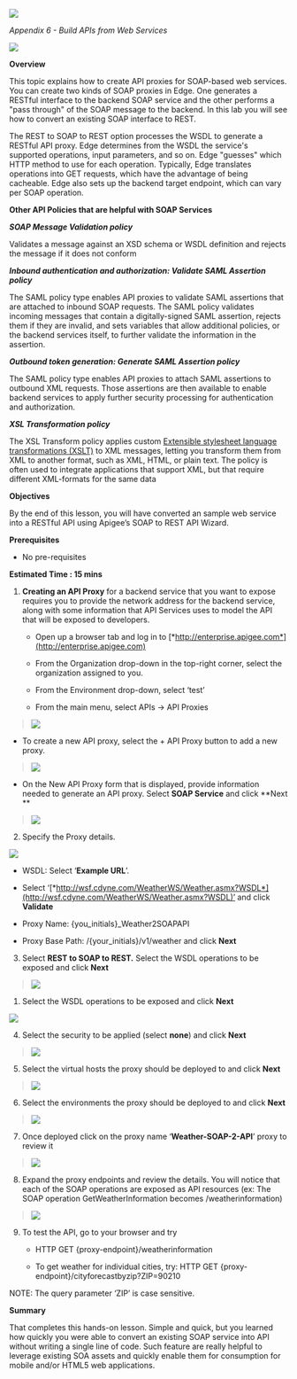 ![](./media/image18.png)

*Appendix 6 - Build APIs from Web Services*

![](./media/image19.png)

**Overview**

This topic explains how to create API proxies for SOAP-based web
services. You can create two kinds of SOAP proxies in Edge. One
generates a RESTful interface to the backend SOAP service and the other
performs a "pass through" of the SOAP message to the backend. In this
lab you will see how to convert an existing SOAP interface to REST.

The REST to SOAP to REST option processes the WSDL to generate a RESTful
API proxy. Edge determines from the WSDL the service's supported
operations, input parameters, and so on. Edge "guesses" which HTTP
method to use for each operation. Typically, Edge translates operations
into GET requests, which have the advantage of being cacheable. Edge
also sets up the backend target endpoint, which can vary per SOAP
operation.

**Other API Policies that are helpful with SOAP Services**

***SOAP Message Validation policy***

Validates a message against an XSD schema or WSDL definition and rejects the message if it does not conform

***Inbound authentication and authorization: Validate SAML Assertion
policy***

The SAML policy type enables API proxies to validate SAML assertions
that are attached to inbound SOAP requests. The SAML policy validates
incoming messages that contain a digitally-signed SAML assertion,
rejects them if they are invalid, and sets variables that allow
additional policies, or the backend services itself, to further validate
the information in the assertion.

***Outbound token generation: Generate SAML Assertion policy***

The SAML policy type enables API proxies to attach SAML assertions to
outbound XML requests. Those assertions are then available to enable
backend services to apply further security processing for authentication
and authorization.

***XSL Transformation policy***

The XSL Transform policy applies custom [Extensible stylesheet language
transformations (XSLT)](http://en.wikipedia.org/wiki/XSLT) to XML
messages, letting you transform them from XML to another format, such as
XML, HTML, or plain text. The policy is often used to integrate
applications that support XML, but that require different XML-formats
for the same data

**Objectives**

By the end of this lesson, you will have converted an sample web service
into a RESTful API using Apigee’s SOAP to REST API Wizard.

**Prerequisites**

-   No pre-requisites

**Estimated Time : 15 mins**

1)  **Creating an API Proxy** for a backend service that you want to
    expose requires you to provide the network address for the backend
    service, along with some information that API Services uses to model
    the API that will be exposed to developers.

    -   Open up a browser tab and log in to
        [*http://enterprise.apigee.com*](http://enterprise.apigee.com)

    -   From the Organization drop-down in the top-right corner, select
        the organization assigned to you.

    -   From the Environment drop-down, select ‘test’

    -   From the main menu, select APIs → API Proxies

> ![](./media/image28.png)

-   To create a new API proxy, select the + API Proxy button to add a
    new proxy.

> ![](./media/image16.png)

-   On the New API Proxy form that is displayed, provide information
    needed to generate an API proxy. Select **SOAP Service** and click
    **Next **

> ![](./media/image03.png)

2)  Specify the Proxy details.

![](./media/image15.png)

-   WSDL: Select ‘**Example URL**’.

-   Select
    ‘[*http://wsf.cdyne.com/WeatherWS/Weather.asmx?WSDL*](http://wsf.cdyne.com/WeatherWS/Weather.asmx?WSDL)’
    and click **Validate**

-   Proxy Name: {you\_initials}\_Weather2SOAPAPI
-   Proxy Base Path: /{your\_initials}/v1/weather and click **Next**

3)  Select **REST to SOAP to REST.** Select the WSDL operations to be
    exposed and click **Next**

> ![](./media/image09.png)

1)  Select the WSDL operations to be exposed and click **Next**

![](./media/image10.png)

4)  Select the security to be applied (select **none**) and click
    **Next**

> ![](./media/image26.png)

5)  Select the virtual hosts the proxy should be deployed to and click
    **Next**

> ![](./media/image27.png)

6)  Select the environments the proxy should be deployed to and click
    **Next**

> ![](./media/image21.png)

7)  Once deployed click on the proxy name ‘**Weather-SOAP-2-API**’ proxy
    to review it

> ![](./media/image17.png)

8)  Expand the proxy endpoints and review the details. You will notice
    that each of the SOAP operations are exposed as API resources (ex:
    The SOAP operation GetWeatherInformation
    becomes /weatherinformation)

> ![](./media/image14.png)

9)  To test the API, go to your browser and try

    -   HTTP GET {proxy-endpoint}/weatherinformation

    -   To get weather for individual cities, try: HTTP GET
        {proxy-endpoint}/cityforecastbyzip?ZIP=90210

NOTE: The query parameter ‘ZIP’ is case sensitive.

**Summary**

That completes this hands-on lesson. Simple and quick, but you learned
how quickly you were able to convert an existing SOAP service into API
without writing a single line of code. Such feature are really helpful
to leverage existing SOA assets and quickly enable them for consumption
for mobile and/or HTML5 web applications.
